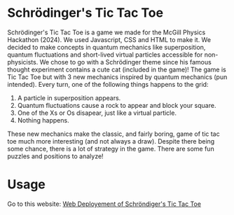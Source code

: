 # Schrödinger's Tic Tac Toe

Schrödinger's Tic Tac Toe is a game we made for the McGill Physics Hackathon (2024). We used Javascript, CSS and HTML to make it. We decided to make concepts in quantum mechanics like superposition, quantum fluctuations and short-lived virtual particles accessible for non-physicists. We chose to go with a Schrödinger theme since his famous thought experiment contains a cute cat (included in the game)! The game is Tic Tac Toe but with 3 new mechanics inspired by quantum mechanics (pun intended). Every turn, one of the following things happens to the grid: 

1. A particle in superposition appears.
2. Quantum fluctuations cause a rock to appear and block your square.
3. One of the Xs or Os disapear, just like a virtual particle.
4. Nothing happens.

These new mechanics make the classic, and fairly boring, game of tic tac toe much more interesting (and not always a draw). Despite there being some chance, there is a lot of strategy in the game. There are some fun puzzles and positions to analyze!

 # Usage
 Go to this website:
[Web Deployement of Schröndiger's Tic Tac Toe](https://schrodingers-tic-tac-toe.vercel.app/)
